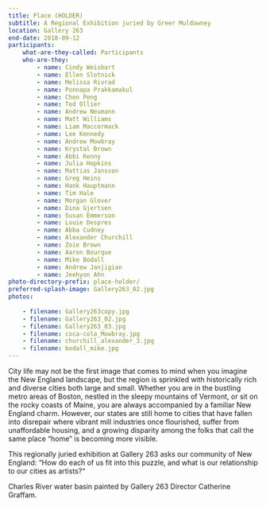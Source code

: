 ```yaml
---
title: Place (HOLDER)
subtitle: A Regional Exhibition juried by Greer Muldowney
location: Gallery 263
end-date: 2018-09-12
participants:
    what-are-they-called: Participants
    who-are-they:
        - name: Cindy Weisbart
        - name: Ellen Slotnick
        - name: Melissa Rivrad
        - name: Ponnapa Prakkamakul
        - name: Chen Peng
        - name: Ted Ollier
        - name: Andrew Neumann
        - name: Matt Williams
        - name: Liam Maccormack
        - name: Lee Kennedy
        - name: Andrew Mowbray
        - name: Krystal Brown
        - name: Abbi Kenny
        - name: Julia Hopkins
        - name: Mattias Jansson
        - name: Greg Heins
        - name: Hank Hauptmann
        - name: Tim Hale
        - name: Morgan Glover
        - name: Dina Gjertsen
        - name: Susan Emmerson
        - name: Louie Despres
        - name: Abba Cudney
        - name: Alexander Churchill
        - name: Zoie Brown
        - name: Aaron Bourque
        - name: Mike Bodall
        - name: Andrew Janjigian
        - name: Jeehyon Ahn
photo-directory-prefix: place-holder/
preferred-splash-image: Gallery263_02.jpg
photos:
    
    - filename: Gallery263copy.jpg
    - filename: Gallery263_02.jpg
    - filename: Gallery263_03.jpg
    - filename: coca-cola_Mowbray.jpg
    - filename: churchill_alexander_3.jpg
    - filename: bodall_mike.jpg
---
```


City life may not be the first image that comes to mind when you imagine the New England landscape, but the region is sprinkled with historically rich and diverse cities both large and small. Whether you are in the bustling metro areas of Boston, nestled in the sleepy mountains of Vermont, or sit on the rocky coasts of Maine, you are always accompanied  by a familiar New England charm. However, our states are still home to cities that have fallen into disrepair where vibrant mill industries once flourished, suffer from unaffordable housing, and a growing disparity among the folks that call the same place “home” is becoming more visible.

This regionally juried exhibition at Gallery 263 asks our community of New England: “How do each of us fit into this puzzle, and what is our relationship to our cities as artists?“

Charles River water basin painted by Gallery 263 Director Catherine Graffam.